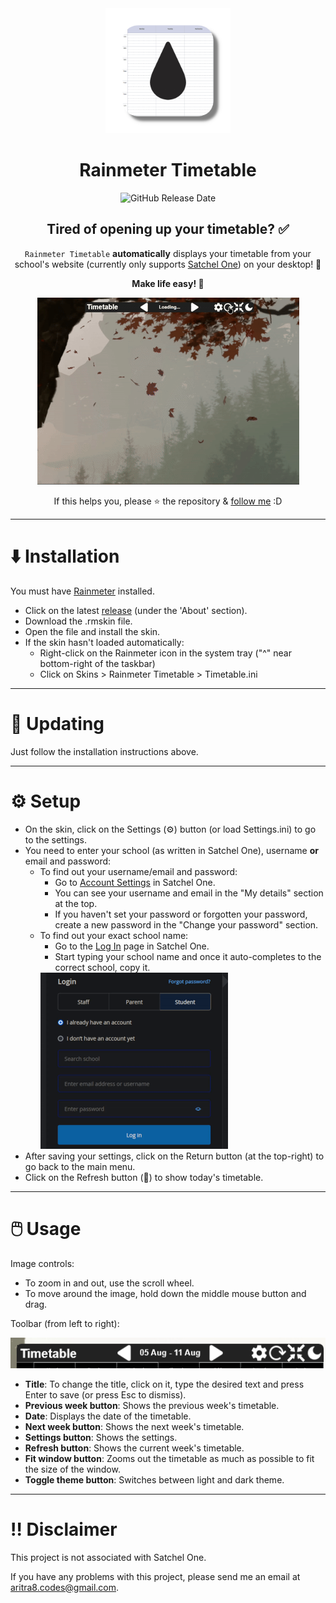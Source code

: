 <div align="center">
  <img src="ReadmeFiles/Logo.png" alt="Sparx Bookwork Tracker logo" width="200">

  # Rainmeter Timetable

  ![GitHub Release Date](https://img.shields.io/github/release-date/aritra-codes/rainmeter-timetable)

  ## Tired of opening up your timetable? ✅

  `Rainmeter Timetable` **automatically** displays your timetable from your school's website (currently only supports [Satchel One](https://www.satchelone.com/)) on your desktop! 📅

  **Make life easy! 💪**

  ![A gif of the extension running](ReadmeFiles/Running.gif)

  If this helps you, please ⭐ the repository & [follow me](https://github.com/aritra-codes) :D
</div>

---

# ⬇️ Installation

You must have [Rainmeter](https://www.rainmeter.net/) installed.

- Click on the latest [release](https://github.com/aritra-codes/rainmeter-timetable/releases/) (under the 'About' section).
- Download the .rmskin file.
- Open the file and install the skin.
- If the skin hasn't loaded automatically:
  - Right-click on the Rainmeter icon in the system tray ("^" near bottom-right of the taskbar)
  - Click on Skins > Rainmeter Timetable > Timetable.ini

---

# 🔄 Updating

Just follow the installation instructions above.

---

# ⚙️ Setup

- On the skin, click on the Settings (⚙️) button (or load Settings.ini) to go to the settings.
- You need to enter your school (as written in Satchel One), username **or** email and password:
  - To find out your username/email and password:
    - Go to [Account Settings](https://www.satchelone.com/account-settings) in Satchel One.
    - You can see your username and email in the "My details" section at the top.
    - If you haven't set your password or forgotten your password, create a new password in the "Change your password" section.
  - To find out your exact school name:
    - Go to the [Log In](https://www.satchelone.com/login) page in Satchel One.
    - Start typing your school name and once it auto-completes to the correct school, copy it.
    <img src="ReadmeFiles/School.gif" alt="Sparx Bookwork Tracker logo" width="300">
- After saving your settings, click on the Return button (at the top-right) to go back to the main menu.
- Click on the Refresh button (🔄) to show today's timetable.
---

# 🖱️ Usage

Image controls:

- To zoom in and out, use the scroll wheel.
- To move around the image, hold down the middle mouse button and drag.

Toolbar (from left to right):

![Toolbar](ReadmeFiles/Toolbar.png)

- **Title**: To change the title, click on it, type the desired text and press Enter to save (or press Esc to dismiss).
- **Previous week button**: Shows the previous week's timetable.
- **Date**: Displays the date of the timetable.
- **Next week button**: Shows the next week's timetable.
- **Settings button**: Shows the settings.
- **Refresh button**: Shows the current week's timetable.
- **Fit window button**: Zooms out the timetable as much as possible to fit the size of the window.
- **Toggle theme button**: Switches between light and dark theme.

---

# ‼️ Disclaimer
This project is not associated with Satchel One.

If you have any problems with this project, please send me an email at aritra8.codes@gmail.com.
